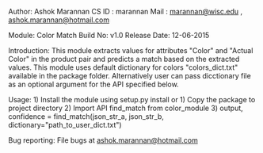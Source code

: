 Author: Ashok Marannan
CS ID : marannan
Mail  : marannan@wisc.edu , ashok.marannan@hotmail.com

Module: Color Match
Build No: v1.0
Release Date: 12-06-2015

Introduction:
	This module extracts values for attributes "Color" and "Actual Color" in the product pair and predicts a match based on the extracted values. This module uses default dictionary for colors "colors_dict.txt" available in the package folder. Alternatively user can pass dicctionary file as an optional argument for the API specified below.

Usage:
	1) Install the module using setup.py install
	or
	1) Copy the package to project directory
	2) Import API find_match from color_module
	3) output, confidence = find_match(json_str_a, json_str_b, dictionary="path_to_user_dict.txt")


Bug reporting:
	File bugs at ashok.marannan@hotmail.com



